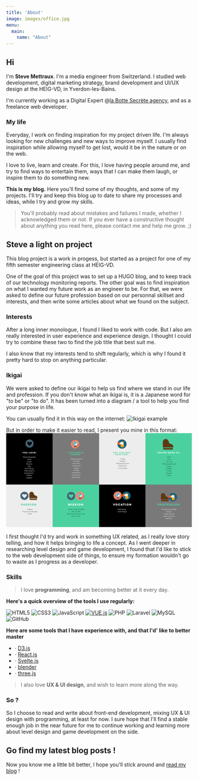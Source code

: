```yaml
---
title: 'About'
image: images/office.jpg
menu:
  main:
    name: "About"
---
```


## Hi
I'm **Steve Mettraux**. I'm a media engineer from Switzerland. I studied web development, digital marketing strategy, brand development and UI/UX design at the HEIG-VD, in Yverdon-les-Bains.

I'm currently working as a Digital Expert @[la Botte Secrète agency](https://www.bottesecrete.agency/), and as a freelance web developer.

### My life
Everyday, I work on finding inspiration for my project driven life. I'm always looking for new challenges and new ways to improve myself.
I usually find inspiration while allowing myself to get lost, would it be in the nature or on the web.

I love to live, learn and create. For this, I love having people around me, and try to find ways to entertain them, ways that I can make them laugh, or inspire them to do something new.

**This is my blog.**
Here you'll find some of my thoughts, and some of my projects. I'll try and keep this blog up to date to share my processes and ideas, while I try and grow my skills.

> You'll probably read about mistakes and failures I made, whether I acknowledged them or not. If you ever have a constructive thought about anything you read here, please contact me and help me grow. ;)

## Steve a light on project
This blog project is a work in progess, but started as a project for one of my fifth semester engineering class at HEIG-VD.

One of the goal of this project was to set up a HUGO blog, and to keep track of our technology monitoring reports.
The other goal was to find inspiration on what I wanted my future work as an engineer to be. For that, we were asked to define our future profession based on our personnal skillset and interests, and then write some articles about what we found on the subject.

### Interests
After a long inner monologue, I found I liked to work with code. But I also am really interested in user experience and experience design. I thought I could try to combine these two to find the job title that best suit me.

I also know that my interests tend to shift regularly, which is why I found it pretty hard to stop on anything particular.

### Ikigai
We were asked to define our ikigai to help us find where we stand in our life and profession. If you don't know what an ikigai is, it is a Japanese word for "to be" or "to do". It has been turned into a diagram / a tool to help you find your purpose in life.

You can usually find it in this way on the internet:
![Ikigai example](https://static.wixstatic.com/media/e540ff_4c9685de770e48cbbea9eb48dd24b67c~mv2.jpeg/v1/fill/w_666,h_628,al_c,q_85,usm_0.66_1.00_0.01/1_qNNzYd3SE1Z09d_IaJOdGA.webp)

But in order to make it easier to read, I present you mine in this format:
![my Ikigai](https://github.com/Smettraux/Hugo/blob/master/static/images/myIkigai.png?raw=true)

I first thought I'd try and work in something UX related, as I really love story telling, and how it helps bringing to life a concept. As I went deeper in researching level design and game development, I found that I'd like to stick to the web development side of things, to ensure my formation wouldn't go to waste as I progress as a developer.


### Skills
>I love **programming**, and am becoming better at it every day.

**Here's a quick overview of the tools I use regularly:**

![HTML5](https://img.shields.io/badge/HTML5-E34F26?style=for-the-badge&logo=html5&logoColor=white)
![CSS3](	https://img.shields.io/badge/CSS3-1572B6?style=for-the-badge&logo=css3&logoColor=white)
![JavaScript](https://img.shields.io/badge/JavaScript-323330?style=for-the-badge&logo=javascript&logoColor=F7DF1E)
[![VUE.js](https://img.shields.io/badge/Vue.js-35495E?style=for-the-badge&logo=vue.js&logoColor=4FC08D)](https://vuejs.org/)
![PHP](https://img.shields.io/badge/PHP-777BB4?style=for-the-badge&logo=php&logoColor=white)
![Laravel](https://img.shields.io/badge/Laravel-FF2D20?style=for-the-badge&logo=laravel&logoColor=white)
![MySQL](https://img.shields.io/badge/MySQL-00000F?style=for-the-badge&logo=mysql&logoColor=white)
![GitHub](https://img.shields.io/badge/GitHub-F40B00?style=for-the-badge&logo=github&logoColor=white)

**Here are some tools that I have experience with, and that I'd' like to better master**

- · [D3.js](https://d3js.org/)
- · [React.js](https://reactjs.org/)
- · [Svelte.js](https://svelte.dev/)
- · [blender](https://www.blender.org/)
- · [three.js](https://threejs.org/)


>I also love **UX & UI design**, and wish to learn more along the way.


### So ?
So I choose to read and write about front-end development, mixing UX & UI design with programming, at least for now. I sure hope that I'll find a stable enough job in the near future for me to continue working and learning more about level design and game development on the side.

## Go find my latest blog posts !
Now you know me a little bit better, I hope you'll stick around and [read my blog](/posts/) !



